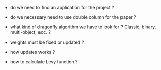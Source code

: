 - do we need to find an application for the project ?
- do we necessary need to use double column for the paper ?
- what kind of dragonfly algorithm we have to look for ? Classic, binary, multi-object, ecc. ?

- weights must be fixed or updated ? 
- how updates works ? 
- how to calculate Levy function ?
